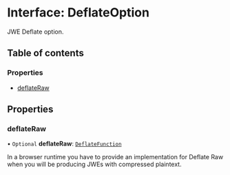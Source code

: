# Interface: DeflateOption

JWE Deflate option.

## Table of contents

### Properties

- [deflateRaw](types.DeflateOption.md#deflateraw)

## Properties

### deflateRaw

• `Optional` **deflateRaw**: [`DeflateFunction`](types.DeflateFunction.md)

In a browser runtime you have to provide an implementation for Deflate Raw
when you will be producing JWEs with compressed plaintext.
